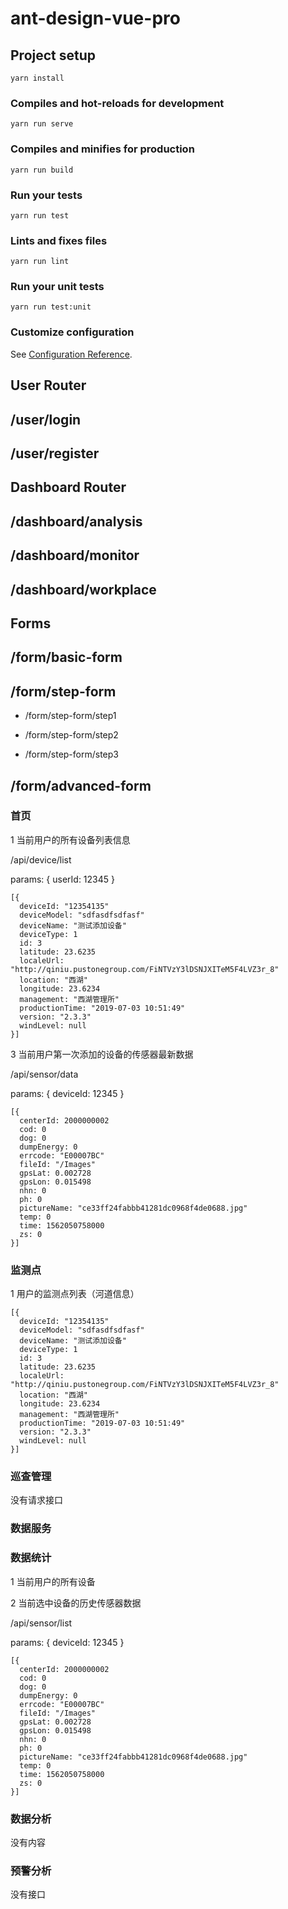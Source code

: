 # ant-design-vue-pro

## Project setup
```
yarn install
```

### Compiles and hot-reloads for development
```
yarn run serve
```

### Compiles and minifies for production
```
yarn run build
```

### Run your tests
```
yarn run test
```

### Lints and fixes files
```
yarn run lint
```

### Run your unit tests
```
yarn run test:unit
```

### Customize configuration

See [Configuration Reference](https://cli.vuejs.org/config/).

## User Router

## /user/login

## /user/register

## Dashboard Router

## /dashboard/analysis

## /dashboard/monitor

## /dashboard/workplace

## Forms

## /form/basic-form

## /form/step-form

+ /form/step-form/step1

+ /form/step-form/step2

+ /form/step-form/step3

## /form/advanced-form


### 首页

1 当前用户的所有设备列表信息

/api/device/list

params: { userId: 12345 }

```
[{
  deviceId: "12354135"
  deviceModel: "sdfasdfsdfasf"
  deviceName: "测试添加设备"
  deviceType: 1
  id: 3
  latitude: 23.6235
  localeUrl: "http://qiniu.pustonegroup.com/FiNTVzY3lDSNJXITeM5F4LVZ3r_8"
  location: "西湖"
  longitude: 23.6234
  management: "西湖管理所"
  productionTime: "2019-07-03 10:51:49"
  version: "2.3.3"
  windLevel: null
}]
```

3 当前用户第一次添加的设备的传感器最新数据

/api/sensor/data

params: { deviceId: 12345 }

```
[{
  centerId: 2000000002
  cod: 0
  dog: 0
  dumpEnergy: 0
  errcode: "E00007BC"
  fileId: "/Images"
  gpsLat: 0.002728
  gpsLon: 0.015498
  nhn: 0
  ph: 0
  pictureName: "ce33ff24fabbb41281dc0968f4de0688.jpg"
  temp: 0
  time: 1562050758000
  zs: 0
}]
```

### 监测点

1 用户的监测点列表（河道信息）

```
[{
  deviceId: "12354135"
  deviceModel: "sdfasdfsdfasf"
  deviceName: "测试添加设备"
  deviceType: 1
  id: 3
  latitude: 23.6235
  localeUrl: "http://qiniu.pustonegroup.com/FiNTVzY3lDSNJXITeM5F4LVZ3r_8"
  location: "西湖"
  longitude: 23.6234
  management: "西湖管理所"
  productionTime: "2019-07-03 10:51:49"
  version: "2.3.3"
  windLevel: null
}]
```

### 巡查管理

没有请求接口

### 数据服务

### 数据统计

1 当前用户的所有设备

2 当前选中设备的历史传感器数据

/api/sensor/list

params: { deviceId: 12345 }

```
[{
  centerId: 2000000002
  cod: 0
  dog: 0
  dumpEnergy: 0
  errcode: "E00007BC"
  fileId: "/Images"
  gpsLat: 0.002728
  gpsLon: 0.015498
  nhn: 0
  ph: 0
  pictureName: "ce33ff24fabbb41281dc0968f4de0688.jpg"
  temp: 0
  time: 1562050758000
  zs: 0
}]
```

### 数据分析

没有内容

### 预警分析

没有接口